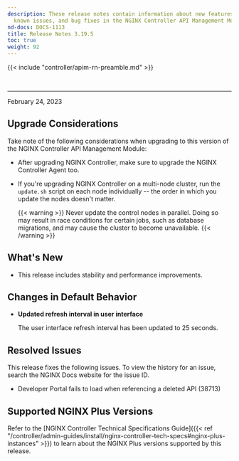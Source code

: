 ```yaml
---
description: These release notes contain information about new features, improvements,
  known issues, and bug fixes in the NGINX Controller API Management Module.
nd-docs: DOCS-1113
title: Release Notes 3.19.5
toc: true
weight: 92
---
```


{{< include "controller/apim-rn-preamble.md" >}}

&nbsp;

---

February 24, 2023

## Upgrade Considerations

Take note of the following considerations when upgrading to this version of the NGINX Controller API Management Module:

- After upgrading NGINX Controller, make sure to upgrade the NGINX Controller Agent too.

- If you're upgrading NGINX Controller on a multi-node cluster, run the `update.sh` script on each node individually -- the order in which you update the nodes doesn't matter.

  {{< warning >}}
  Never update the control nodes in parallel. Doing so may result in race conditions for certain jobs, such as database migrations, and may cause the cluster to become unavailable.
  {{< /warning >}}

## What's New

- This release includes stability and performance improvements.

## Changes in Default Behavior

- **Updated refresh interval in user interface**

  The user interface refresh interval has been updated to 25 seconds.

## Resolved Issues

This release fixes the following issues. To view the history for an issue, search the NGINX Docs website for the issue ID.

- Developer Portal fails to load when referencing a deleted API (38713)

## Supported NGINX Plus Versions

Refer to the [NGINX Controller Technical Specifications Guide]({{< ref "/controller/admin-guides/install/nginx-controller-tech-specs#nginx-plus-instances" >}}) to learn about the NGINX Plus versions supported by this release.
